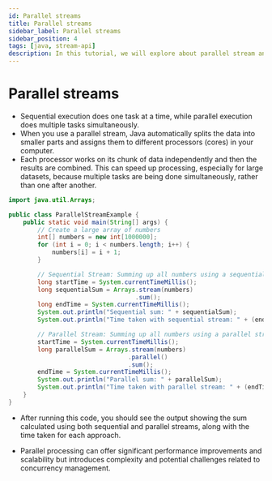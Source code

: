 ```yaml
---
id: Parallel streams
title: Parallel streams
sidebar_label: Parallel streams
sidebar_position: 4
tags: [java, stream-api]
description: In this tutorial, we will explore about parallel stream and its advantages and disadvantages with an example.
---
```


# Parallel streams


- Sequential execution does one task at a time, while parallel execution does multiple tasks simultaneously.
- When you use a parallel stream, Java automatically splits the data into smaller parts and assigns them to different processors (cores) in your computer.
- Each processor works on its chunk of data independently and then the results are combined. This can speed up processing, especially for large datasets, because multiple tasks are being done simultaneously, rather than one after another.

```java
import java.util.Arrays;

public class ParallelStreamExample {
    public static void main(String[] args) {
        // Create a large array of numbers
        int[] numbers = new int[1000000];
        for (int i = 0; i < numbers.length; i++) {
            numbers[i] = i + 1;
        }

        // Sequential Stream: Summing up all numbers using a sequential stream
        long startTime = System.currentTimeMillis();
        long sequentialSum = Arrays.stream(numbers)
                                   .sum();
        long endTime = System.currentTimeMillis();
        System.out.println("Sequential sum: " + sequentialSum);
        System.out.println("Time taken with sequential stream: " + (endTime - startTime) + " milliseconds");

        // Parallel Stream: Summing up all numbers using a parallel stream
        startTime = System.currentTimeMillis();
        long parallelSum = Arrays.stream(numbers)
                                 .parallel()
                                 .sum();
        endTime = System.currentTimeMillis();
        System.out.println("Parallel sum: " + parallelSum);
        System.out.println("Time taken with parallel stream: " + (endTime - startTime) + " milliseconds");
    }
}
```

- After running this code, you should see the output showing the sum calculated using both sequential and parallel streams, along with the time taken for each approach. 

- Parallel processing can offer significant performance improvements and scalability but introduces complexity and potential challenges related to concurrency management.
